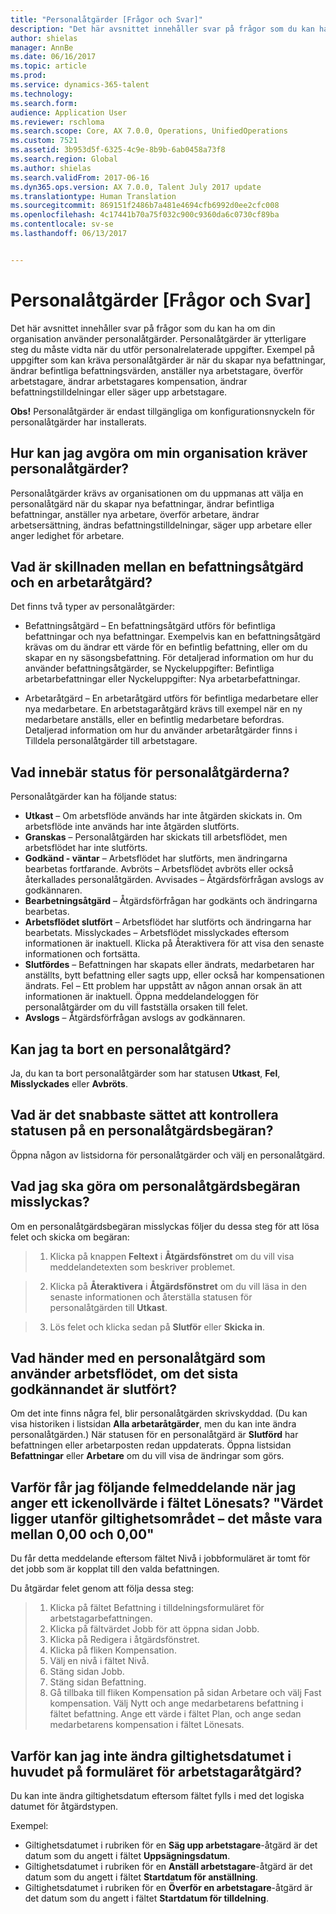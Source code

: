 ```yaml
---
title: "Personalåtgärder [Frågor och Svar]"
description: "Det här avsnittet innehåller svar på frågor som du kan ha om din organisation använder personalåtgärder. Personalåtgärder är ytterligare steg du måste vidta när du utför personalrelaterade uppgifter."
author: shielas
manager: AnnBe
ms.date: 06/16/2017
ms.topic: article
ms.prod: 
ms.service: dynamics-365-talent
ms.technology: 
ms.search.form: 
audience: Application User
ms.reviewer: rschloma
ms.search.scope: Core, AX 7.0.0, Operations, UnifiedOperations
ms.custom: 7521
ms.assetid: 3b953d5f-6325-4c9e-8b9b-6ab0458a73f8
ms.search.region: Global
ms.author: shielas
ms.search.validFrom: 2017-06-16
ms.dyn365.ops.version: AX 7.0.0, Talent July 2017 update
ms.translationtype: Human Translation
ms.sourcegitcommit: 869151f2486b7a481e4694cfb6992d0ee2cfc008
ms.openlocfilehash: 4c17441b70a75f032c900c9360da6c0730cf89ba
ms.contentlocale: sv-se
ms.lasthandoff: 06/13/2017


---
```


# <a name="personnel-actions-faq"></a>Personalåtgärder [Frågor och Svar]
Det här avsnittet innehåller svar på frågor som du kan ha om din organisation använder personalåtgärder. Personalåtgärder är ytterligare steg du måste vidta när du utför personalrelaterade uppgifter. Exempel på uppgifter som kan kräva personalåtgärder är när du skapar nya befattningar, ändrar befintliga befattningsvärden, anställer nya arbetstagare, överför arbetstagare, ändrar arbetstagares kompensation, ändrar befattningstilldelningar eller säger upp arbetstagare.

**Obs!** Personalåtgärder är endast tillgängliga om konfigurationsnyckeln för personalåtgärder har installerats. 

## <a name="how-can-i-tell-if-my-organization-requires-personnel-actions"></a>Hur kan jag avgöra om min organisation kräver personalåtgärder?
Personalåtgärder krävs av organisationen om du uppmanas att välja en personalåtgärd när du skapar nya befattningar, ändrar befintliga befattningar, anställer nya arbetare, överför arbetare, ändrar arbetsersättning, ändras befattningstilldelningar, säger upp arbetare eller anger ledighet för arbetare. 

## <a name="what-is-the-difference-between-a-position-action-and-a-worker-action"></a>Vad är skillnaden mellan en befattningsåtgärd och en arbetaråtgärd?
Det finns två typer av personalåtgärder:

- Befattningsåtgärd – En befattningsåtgärd utförs för befintliga befattningar och nya befattningar. Exempelvis kan en befattningsåtgärd krävas om du ändrar ett värde för en befintlig befattning, eller om du skapar en ny säsongsbefattning. För detaljerad information om hur du använder befattningsåtgärder, se Nyckeluppgifter: Befintliga arbetarbefattningar eller Nyckeluppgifter: Nya arbetarbefattningar.

- Arbetaråtgärd – En arbetaråtgärd utförs för befintliga medarbetare eller nya medarbetare. En arbetstagaråtgärd krävs till exempel när en ny medarbetare anställs, eller en befintlig medarbetare befordras. Detaljerad information om hur du använder arbetaråtgärder finns i Tilldela personalåtgärder till arbetstagare.

## <a name="what-do-the-statuses-of-the-personnel-actions-mean"></a>Vad innebär status för personalåtgärderna?
Personalåtgärder kan ha följande status:

- **Utkast** – Om arbetsflöde används har inte åtgärden skickats in. Om arbetsflöde inte används har inte åtgärden slutförts.
- **Granskas** – Personalåtgärden har skickats till arbetsflödet, men arbetsflödet har inte slutförts.
- **Godkänd - väntar** – Arbetsflödet har slutförts, men ändringarna bearbetas fortfarande. Avbröts – Arbetsflödet avbröts eller också återkallades personalåtgärden. Avvisades – Åtgärdsförfrågan avslogs av godkännaren.
- **Bearbetningsåtgärd** – Åtgärdsförfrågan har godkänts och ändringarna bearbetas.
- **Arbetsflödet slutfört**  – Arbetsflödet har slutförts och ändringarna har bearbetats. Misslyckades – Arbetsflödet misslyckades eftersom informationen är inaktuell. Klicka på Återaktivera för att visa den senaste informationen och fortsätta.
- **Slutfördes** – Befattningen har skapats eller ändrats, medarbetaren har anställts, bytt befattning eller sagts upp, eller också har kompensationen ändrats. Fel – Ett problem har uppstått av någon annan orsak än att informationen är inaktuell. Öppna meddelandeloggen för personalåtgärder om du vill fastställa orsaken till felet.
- **Avslogs** – Åtgärdsförfrågan avslogs av godkännaren.

## <a name="can-i-delete-a-personnel-action"></a>Kan jag ta bort en personalåtgärd?
Ja, du kan ta bort personalåtgärder som har statusen **Utkast**, **Fel**, **Misslyckades** eller **Avbröts**.

## <a name="what-is-the-fastest-way-to-check-the-status-of-a-personnel-action-request"></a>Vad är det snabbaste sättet att kontrollera statusen på en personalåtgärdsbegäran?
Öppna någon av listsidorna för personalåtgärder och välj en personalåtgärd.

## <a name="what-should-i-do-if-a-personnel-action-request-fails"></a>Vad jag ska göra om personalåtgärdsbegäran misslyckas?
Om en personalåtgärdsbegäran misslyckas följer du dessa steg för att lösa felet och skicka om begäran:

> 1. Klicka på knappen **Feltext** i **Åtgärdsfönstret** om du vill visa meddelandetexten som beskriver problemet.

> 2. Klicka på **Återaktivera** i **Åtgärdsfönstret** om du vill läsa in den senaste informationen och återställa statusen för personalåtgärden till **Utkast**.

> 3. Lös felet och klicka sedan på **Slutför** eller **Skicka in**.

## <a name="what-happens-to-a-personnel-action-that-uses-workflow-when-the-final-approval-is-completed"></a>Vad händer med en personalåtgärd som använder arbetsflödet, om det sista godkännandet är slutfört?
Om det inte finns några fel, blir personalåtgärden skrivskyddad. (Du kan visa historiken i listsidan **Alla arbetaråtgärder**, men du kan inte ändra personalåtgärden.) När statusen för en personalåtgärd är **Slutförd** har befattningen eller arbetarposten redan uppdaterats. Öppna listsidan **Befattningar** eller **Arbetare** om du vill visa de ändringar som görs.

## <a name="why-do-i-receive-the-following-error-when-i-enter-a-non-zero-value-in-the-pay-rate-field-the-value-is-out-of-its-valid-range--it-much-be-between-000-and-000"></a>Varför får jag följande felmeddelande när jag anger ett ickenollvärde i fältet Lönesats? "Värdet ligger utanför giltighetsområdet – det måste vara mellan 0,00 och 0,00"
Du får detta meddelande eftersom fältet Nivå i jobbformuläret är tomt för det jobb som är kopplat till den valda befattningen.

Du åtgärdar felet genom att följa dessa steg:

> 1. Klicka på fältet Befattning i tilldelningsformuläret för arbetstagarbefattningen.  
> 2. Klicka på fältvärdet Jobb för att öppna sidan Jobb.
> 3. Klicka på Redigera i åtgärdsfönstret.
> 4. Klicka på fliken Kompensation.
> 5. Välj en nivå i fältet Nivå.
> 6. Stäng sidan Jobb.
> 7. Stäng sidan Befattning.
> 8. Gå tillbaka till fliken Kompensation på sidan Arbetare och välj Fast kompensation.  Välj Nytt och ange medarbetarens befattning i fältet befattning.  Ange ett värde i fältet Plan, och ange sedan medarbetarens kompensation i fältet Lönesats.

## <a name="why-cant-i-change-the-effective-date-in-the-header-of-the-worker-action-form"></a>Varför kan jag inte ändra giltighetsdatumet i huvudet på formuläret för arbetstagaråtgärd?
Du kan inte ändra giltighetsdatum eftersom fältet fylls i med det logiska datumet för åtgärdstypen.

Exempel:

- Giltighetsdatumet i rubriken för en **Säg upp arbetstagare**-åtgärd är det datum som du angett i fältet **Uppsägningsdatum**.
- Giltighetsdatumet i rubriken för en **Anställ arbetstagare**-åtgärd är det datum som du angett i fältet **Startdatum för anställning**.
- Giltighetsdatumet i rubriken för en **Överför en arbetstagare**-åtgärd är det datum som du angett i fältet **Startdatum för tilldelning**.


